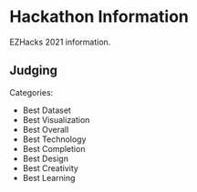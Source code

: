# Hackathon Information

EZHacks 2021 information.

## Judging

Categories:

* Best Dataset
* Best Visualization
* Best Overall
* Best Technology
* Best Completion
* Best Design
* Best Creativity
* Best Learning
